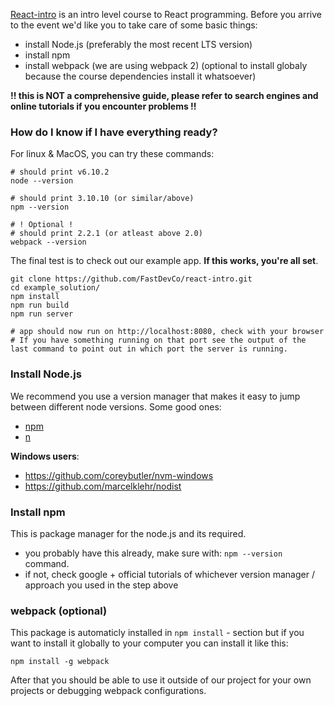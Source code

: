 
[React-intro](https://github.com/FastDevCo/react-intro) is an intro level course to React programming.
Before you arrive to the event we'd like you to take care of some basic things:

* install Node.js (preferably the most recent LTS version)
* install npm
* install webpack (we are using webpack 2) (optional to install globaly because the course dependencies install it whatsoever)

**!! this is NOT a comprehensive guide, please refer to search engines and online tutorials if you encounter problems !!**


### How do I know if I have everything ready?

For linux & MacOS, you can try these commands:

```
# should print v6.10.2
node --version

# should print 3.10.10 (or similar/above)
npm --version

# ! Optional !
# should print 2.2.1 (or atleast above 2.0)
webpack --version

```

The final test is to check out our example app. **If this works, you're all set**.

```
git clone https://github.com/FastDevCo/react-intro.git
cd example_solution/
npm install
npm run build
npm run server

# app should now run on http://localhost:8080, check with your browser
# If you have something running on that port see the output of the last command to point out in which port the server is running.
```

### Install Node.js

We recommend you use a version manager that makes it easy to jump between different node versions. Some good ones:

* [npm](https://github.com/creationix/nvm)
* [n](https://github.com/tj/n)

**Windows users**:
* https://github.com/coreybutler/nvm-windows
* https://github.com/marcelklehr/nodist

### Install npm

This is package manager for the node.js and its required.
* you probably have this already, make sure with: `npm --version` command.
* if not, check google + official tutorials of whichever version manager / approach you used in the step above

### webpack (optional)
This package is automaticly installed in `npm install` - section but if you want to install it globally to your computer you can install it like this:
```
npm install -g webpack
```
After that you should be able to use it outside of our project for your own projects or debugging webpack configurations.
